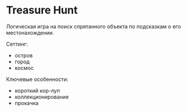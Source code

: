 # Treasure Hunt

Логическая игра на поиск спрятанного объекта по подсказкам о его местонахождении.

Сеттинг:
- остров
- город
- космос

Ключевые особенности:
- короткий кор-луп
- коллекционирование
- прокачка
